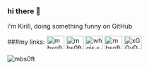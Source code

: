 ### hi there 👋
i'm Kirill, doing something funny on GitHub

###my links:
<a href="https://t.me/mbsoft" target="blank"><img align="center" src="https://img.icons8.com/color/240/null/telegram-app--v1.png" alt="mbsoft" height="30" width="40" /></a>
<a href="https://twitter.com/mbs0ft" target="blank"><img align="center" src="https://raw.githubusercontent.com/rahuldkjain/github-profile-readme-generator/master/src/images/icons/Social/twitter.svg" alt="mbs0ft" height="30" width="40" /></a>
<a href="https://instagram.com/whois.sklv" target="blank"><img align="center" src="https://raw.githubusercontent.com/rahuldkjain/github-profile-readme-generator/master/src/images/icons/Social/instagram.svg" alt="whois.sklv" height="30" width="40" /></a>
<a href="https://www.youtube.com/c/mbsoft" target="blank"><img align="center" src="https://raw.githubusercontent.com/rahuldkjain/github-profile-readme-generator/master/src/images/icons/Social/youtube.svg" alt="mbsoft" height="30" width="40" /></a>
<a href="https://discord.gg/xGQvDGjKRT" target="blank"><img align="center" src="https://img.icons8.com/fluency/240/null/discord.png" alt="xGQvDGjKRT" height="30" width="40" /></a>
</p>

<!--
**mbs0ft/mbs0ft** is a ✨ _special_ ✨ repository because its `README.md` (this file) appears on your GitHub profile.

Here are some ideas to get you started:

- 🔭 I’m currently working on ...
- 🌱 I’m currently learning ...
- 👯 I’m looking to collaborate on ...
- 🤔 I’m looking for help with ...
- 💬 Ask me about ...
- 📫 How to reach me: ...
- 😄 Pronouns: ...
- ⚡ Fun fact: ...
-->

<p align="left"> <img src="https://komarev.com/ghpvc/?username=mbs0ft&label=Profile%20views&color=0e75b6&style=flat" alt="mbs0ft" /> </p>
